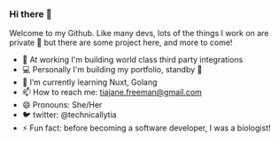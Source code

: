 ### Hi there 👋

Welcome to my Github. Like many devs, lots of the things I work on are private 🙈 but there are some project here, and more to come!

- 🔭 At working I'm building world class third party integrations
- 💻 Personally I'm building my portfolio, standby 👀
- 🌱 I’m currently learning Nuxt, Golang
- 📫 How to reach me: tiajane.freeman@gmail.com
- 😄 Pronouns: She/Her
- 🐦 twitter: @technicallytia
- ⚡ Fun fact: before becoming a software developer, I was a biologist! 

